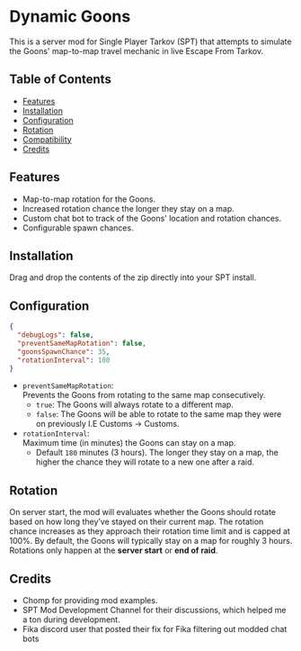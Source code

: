 # Dynamic Goons

This is a server mod for Single Player Tarkov (SPT) that attempts to simulate the Goons' map-to-map travel mechanic in live Escape From Tarkov. 

## Table of Contents

- [Features](#features)
- [Installation](#installation)
- [Configuration](#configuration)
- [Rotation](#rotation)
- [Compatibility](#compatibility)
- [Credits](#credits)

## Features 

- Map-to-map rotation for the Goons.
- Increased rotation chance the longer they stay on a map.
- Custom chat bot to track of the Goons' location and rotation chances.
- Configurable spawn chances.

## Installation

Drag and drop the contents of the zip directly into your SPT install.

## Configuration

```json
{
  "debugLogs": false,
  "preventSameMapRotation": false,
  "goonsSpawnChance": 35,
  "rotationInterval": 180
}
```

- `preventSameMapRotation`: \
  Prevents the Goons from rotating to the same map consecutively.
  - `true`: The Goons will always rotate to a different map.
  - `false`: The Goons will be able to rotate to the same map they were on previously I.E Customs → Customs.
- `rotationInterval`: \
  Maximum time (in minutes) the Goons can stay on a map.
  - Default `180` minutes (3 hours). The longer they stay on a map, the higher the chance they will rotate to a new one after a raid.

## Rotation

On server start, the mod will evaluates whether the Goons should rotate based on how long they’ve stayed on their current map. The rotation chance increases as they approach their rotation time limit and is capped at 100%. 
By default, the Goons will typically stay on a map for roughly 3 hours.
Rotations only happen at the **server start** or **end of raid**.

## Credits
- Chomp for providing mod examples.
- SPT Mod Development Channel for their discussions, which helped me a ton during development.
- Fika discord user that posted their fix for Fika filtering out modded chat bots
